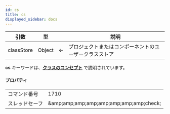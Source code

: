 ```yaml
---
id: cs
title: cs
displayed_sidebar: docs
---
```


| 引数         | 型      |   | 説明                          |
| ---------- | ------ | - | --------------------------- |
| classStore | Object | ← | プロジェクトまたはコンポーネントのユーザークラスストア |

**cs** キーワードは、[**クラスのコンセプト**](../Concepts/classes.md#cs) で説明されています。

#### プロパティ

|         |                                                                 |
| ------- | --------------------------------------------------------------- |
| コマンド番号  | 1710                                                            |
| スレッドセーフ | &amp;amp;amp;amp;amp;amp;amp;amp;amp;check; |
